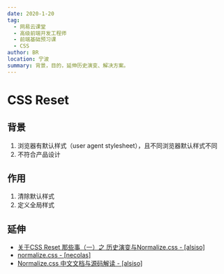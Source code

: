 ```yaml
---
date: 2020-1-20
tag: 
  - 网易云课堂
  - 高级前端开发工程师
  - 前端基础预习课
  - CSS
author: BR
location: 宁波
summary: 背景，目的，延伸历史演变、解决方案。
---
```


# CSS Reset

## 背景

1. 浏览器有默认样式（user agent stylesheet），且不同浏览器默认样式不同
1. 不符合产品设计

## 作用

1. 清除默认样式
1. 定义全局样式

## 延伸

* [关于CSS Reset 那些事（一）之 历史演变与Normalize.css - [alsiso]](https://segmentfault.com/a/1190000003021766)
* [normalize.css - [necolas]](https://github.com/necolas/normalize.css/)
* [Normalize.css 中文文档与源码解读 - [alsiso]](https://github.com/Alsiso/normalize-zh)
